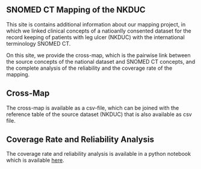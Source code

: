 ## SNOMED CT Mapping of the NKDUC

This site is contains additional information about our mapping project, in which we linked clinical concepts of a natioanlly consented dataset for the record keeping of patients with leg ulcer (NKDUC) with the international terminology SNOMED CT.

On this site, we provide the cross-map, which is the pairwise link between the source concepts of the national dataset and SNOMED CT concepts, and the complete analysis of the reliability and the coverage rate of the mapping.

## Cross-Map

The cross-map is available as a csv-file, which can be joined with the reference table of the source dataset (NKDUC) that is also available as csv file.

## Coverage Rate and Reliability Analysis

The coverage rate and reliability analysis is available in a python notebook which is available [here](https://github.com/contact).
